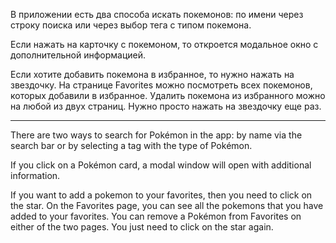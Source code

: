 В приложении есть два способа искать покемонов: по имени через строку поиска или через выбор тега с типом покемона. 

Если нажать на карточку с покемоном, то откроется модальное окно с дополнительной информацией.

Если хотите добавить покемона в избранное, то нужно нажать на звездочку. На странице Favorites можно посмотреть всех покемонов, которых добавили в избранное. Удалить покемона из избранного можно на любой из двух страниц. Нужно просто нажать на звездочку еще раз. 

----------------------------------------------------------------------------------------------------------------

There are two ways to search for Pokémon in the app: by name via the search bar or by selecting a tag with the type of Pokémon.

If you click on a Pokémon card, a modal window will open with additional information.

If you want to add a pokemon to your favorites, then you need to click on the star. On the Favorites page, you can see all the pokemons that you have added to your favorites. You can remove a Pokémon from Favorites on either of the two pages. You just need to click on the star again.
